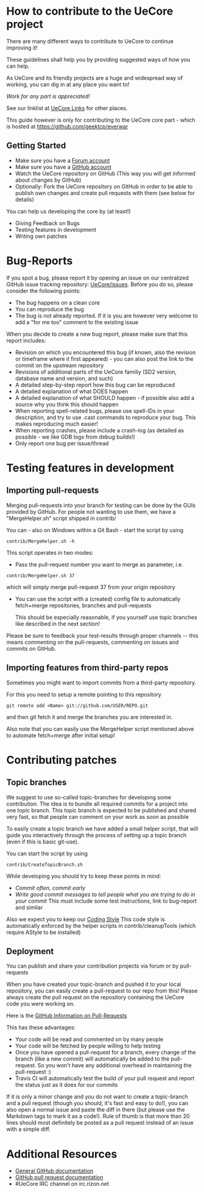 # How to contribute to the UeCore project

There are many different ways to contribute to UeCore to continue improving it!

These guidelines shall help you by providing suggested ways of how you can help.

As UeCore and its friendly projects are a huge and widespread way of working,
you can dig in at any place you want to!

*Work for any part is appreciated!*

See our linklist at [UeCore Links](http://everwar.cn) for other places.

This guide however is only for contributing to the UeCore core part -
which is hosted at https://github.com/geektcp/everwar

## Getting Started

* Make sure you have a [Forum account](http://everwar.cn)
* Make sure you have a [GitHub account](https://github.com/signup/free)
* Watch the UeCore repository on GitHub (This way you will get informed about changes by GitHub)
* Optionally: Fork the UeCore repository on GitHub in order to be able to publish own changes and create pull requests with them (see below for details)

You can help us developing the core by (at least!)
* Giving Feedback on Bugs
* Testing features in development
* Writing own patches

# Bug-Reports

If you spot a bug, please report it by opening an issue on our centralized GitHub issue tracking repository: [UeCore/issues](https://github.com/UeCore/issues/issues).
Before you do so, please consider the following points:

* The bug happens on a clean core
* You can reproduce the bug
* The bug is not already reported. If it is you are however very welcome to add a "for me too" comment to the existing issue

When you decide to create a new bug report, please make sure that this report includes:

* Revision on which you encountered this bug (if known, also the revision or timeframe where it first appeared) - you can also post the link to the commit on the upstream repository
* Revisions of additional parts of the UeCore familiy (SD2 version, database name and version, and such)
* A detailed step-by-step report how this bug can be reproduced
* A detailed explanation of what DOES happen
* A detailed explanation of what SHOULD happen  - if possible also add a source why you think this should happen
* When reporting spell-related bugs, please use spell-IDs in your description, and try to use .cast commands to reproduce your bug. This makes reproducing much easier!
* When reporting crashes, please include a crash-log (as detailed as possible - we like GDB logs from debug builds!)
* Only report one bug per issue/thread

# Testing features in development
## Importing pull-requests
Merging pull-requests into your branch for testing can be done by the GUIs provided by GitHub.
For people not wanting to use them, we have a "MergeHelper.sh" script shipped in contrib/

You can - also on Windows within a Git Bash - start the script by using
```
contrib/MergeHelper.sh -h
```

This script operates in two modes:
* Pass the pull-request number you want to merge as parameter, i.e.
```
contrib/MergeHelper.sh 37
```
which will simply merge pull-request 37 from your origin repository

* You can use the script with a (created) config file to automatically fetch+merge repositories,
  branches and pull-requests

  This should be especially reasonable, if you yourself use topic branches like described in the next section!

Please be sure to feedback your test-results through proper channels -- this means commenting on the pull-requests, commenting on issues and commits on GitHub.


## Importing features from third-party repos

Sometimes you might want to import commits from a third-party repository.

For this you need to setup a remote pointing to this repository
```
git remote add <Name> git://github.com/USER/REPO.git
```
and then git fetch it and merge the branches you are interested in.

Also note that you can easily use the MergeHelper script mentioned above to automate fetch+merge after initial setup!

# Contributing patches

## Topic branches
We suggest to use so-called topic-branches for developing some contribution.
The idea is to bundle all required commits for a project into one topic branch.
This topic branch is expected to be published and shared very fast, so that people can comment on your work as soon as possible

To easily create a topic branch we have added a small helper script, that will guide you interactively through
the process of setting up a topic branch (even if this is basic git-use).

You can start the script by using
```
contrib/CreateTopicBranch.sh
```

While developing you should try to keep these points in mind:
* *Commit often, commit early*
* *Write good commit messages to tell people what you are trying to do in your commit*
  This must include some test instructions, link to bug-report and similar

Also we expect you to keep our [Coding Style](https://github.com/UeCore/mangos-wotlk/wiki/Coding-Standards)
This code style is automatically enforced by the helper scripts in contrib/cleanupTools (which require AStyle to be installed)

## Deployment

You can publish and share your contribution projects via forum or by pull-requests

When you have created your topic-branch and pushed it to your local repository, you can easily create a pull-request to our repo from this!
Please always create the pull request on the repository containing the UeCore code you were working on.

Here is the [GitHub Information on Pull-Requests](https://help.github.com/articles/using-pull-requests)

This has these advantages:
* Your code will be read and commented on by many people
* Your code will be fetched by people willing to help testing
* Once you have opened a pull-request for a branch, every change of the branch (like a new commit) will automatically be added to the pull-request.
  So you won't have any additional overhead in maintaining the pull-request :)
* Travis CI will automatically test the build of your pull request and report the status just as it does for our commits

If it is only a minor change and you do not want to create a topic-branch and a pull request (though you should, it's fast and easy to do!),
you can also open a normal issue and paste the diff in there (but please use the Markdown tags to mark it as a code!). Rule of thumb is that
more than 20 lines should most definitely be posted as a pull request instead of an issue with a simple diff.

# Additional Resources

* [General GitHub documentation](http://help.github.com/)
* [GitHub pull request documentation](http://help.github.com/send-pull-requests/)
* #UeCore IRC channel on irc.rizon.net
